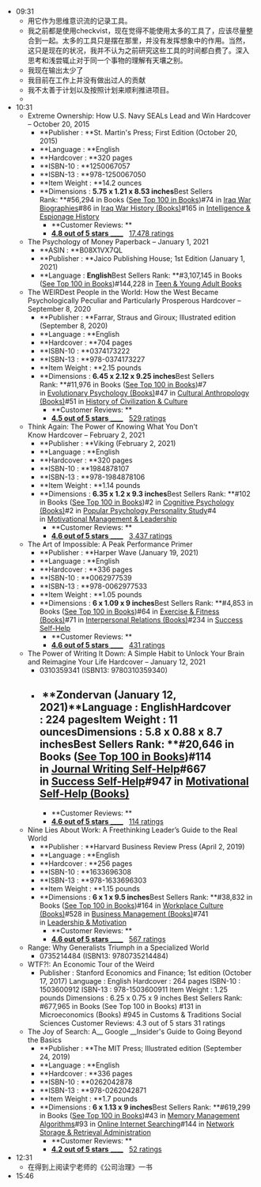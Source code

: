 - 09:31
    - 用它作为思维意识流的记录工具。
    - 我之前都是使用checkvist，现在觉得不能使用太多的工具了，应该尽量整合到一起。太多的工具只是摆在那里，并没有发挥想象中的作用。当然，这只是现在的状况，我并不认为之前研究这些工具的时间都白费了。深入思考和浅尝辄止对于同一个事物的理解有天壤之别。
    - 我现在输出太少了
    - 我目前在工作上并没有做出过人的贡献
    - 我不太善于计划以及按照计划来顺利推进项目。
    - 
- 10:31
    - Extreme Ownership: How U.S. Navy SEALs Lead and Win Hardcover – October 20, 2015
        - **Publisher : **St. Martin's Press; First Edition (October 20, 2015)
        - **Language : **English
        - **Hardcover : **320 pages
        - **ISBN-10 : **1250067057
        - **ISBN-13 : **978-1250067050
        - **Item Weight : **14.2 ounces
        - **Dimensions : **5.75 x 1.21 x 8.53 inches**Best Sellers Rank: **#56,294 in Books ([See Top 100 in Books](https://www.amazon.com/gp/bestsellers/books/ref=pd_zg_ts_books))#74 in [Iraq War Biographies](https://www.amazon.com/gp/bestsellers/books/9681306011/ref=pd_zg_hrsr_books)#86 in [Iraq War History (Books)](https://www.amazon.com/gp/bestsellers/books/387040011/ref=pd_zg_hrsr_books)#165 in [Intelligence & Espionage History](https://www.amazon.com/gp/bestsellers/books/5015/ref=pd_zg_hrsr_books)
            - **Customer Reviews: **
            - [__4.8 out of 5 stars__ ____](javascript:void%280%29)   [17,478 ratings](https://www.amazon.com/Extreme-Ownership-U-S-Navy-SEALs/dp/1250067057#customerReviews)
    - The Psychology of Money Paperback – January 1, 2021
        - **ASIN : **B08X1VX7QL
        - **Publisher : **Jaico Publishing House; 1st Edition (January 1, 2021)
        - **Language : **English**Best Sellers Rank: **#3,107,145 in Books ([See Top 100 in Books](https://www.amazon.com/gp/bestsellers/books/ref=pd_zg_ts_books))#144,228 in [Teen & Young Adult Books](https://www.amazon.com/gp/bestsellers/books/28/ref=pd_zg_hrsr_books)
    - The WEIRDest People in the World: How the West Became Psychologically Peculiar and Particularly Prosperous Hardcover – September 8, 2020
        - **Publisher : **Farrar, Straus and Giroux; Illustrated edition (September 8, 2020)
        - **Language : **English
        - **Hardcover : **704 pages
        - **ISBN-10 : **0374173222
        - **ISBN-13 : **978-0374173227
        - **Item Weight : **2.15 pounds
        - **Dimensions : **6.45 x 2.12 x 9.25 inches**Best Sellers Rank: **#11,976 in Books ([See Top 100 in Books](https://www.amazon.com/gp/bestsellers/books/ref=pd_zg_ts_books))#7 in [Evolutionary Psychology (Books)](https://www.amazon.com/gp/bestsellers/books/13922612011/ref=pd_zg_hrsr_books)#47 in [Cultural Anthropology (Books)](https://www.amazon.com/gp/bestsellers/books/11235/ref=pd_zg_hrsr_books)#51 in [History of Civilization & Culture](https://www.amazon.com/gp/bestsellers/books/15812171/ref=pd_zg_hrsr_books)
            - **Customer Reviews: **
            - [__4.5 out of 5 stars__ ____](javascript:void%280%29)   [529 ratings](https://www.amazon.com/WEIRDest-People-World-Psychologically-Particularly/dp/0374173222/ref=sr_1_1?crid=3MEBDXQD9R3PD&dchild=1&keywords=the+weirdest+people+in+the+world&qid=1620459208&sprefix=the+weired%2Caps%2C417&sr=8-1#customerReviews)
    - Think Again: The Power of Knowing What You Don't Know Hardcover – February 2, 2021
        - **Publisher : **Viking (February 2, 2021)
        - **Language : **English
        - **Hardcover : **320 pages
        - **ISBN-10 : **1984878107
        - **ISBN-13 : **978-1984878106
        - **Item Weight : **1.14 pounds
        - **Dimensions : **6.35 x 1.2 x 9.3 inches**Best Sellers Rank: **#102 in Books ([See Top 100 in Books](https://www.amazon.com/gp/bestsellers/books/ref=pd_zg_ts_books))#2 in [Cognitive Psychology (Books)](https://www.amazon.com/gp/bestsellers/books/573358/ref=pd_zg_hrsr_books)#2 in [Popular Psychology Personality Study](https://www.amazon.com/gp/bestsellers/books/11194/ref=pd_zg_hrsr_books)#4 in [Motivational Management & Leadership](https://www.amazon.com/gp/bestsellers/books/2685/ref=pd_zg_hrsr_books)
            - **Customer Reviews: **
            - [__4.6 out of 5 stars__ ____](javascript:void%280%29)   [3,437 ratings](https://www.amazon.com/Think-Again-Power-Knowing-What/dp/1984878107/ref=sr_1_1?dchild=1&keywords=think+again&qid=1620459426&sr=8-1#customerReviews)
    - The Art of Impossible: A Peak Performance Primer
        - **Publisher : **Harper Wave (January 19, 2021)
        - **Language : **English
        - **Hardcover : **336 pages
        - **ISBN-10 : **0062977539
        - **ISBN-13 : **978-0062977533
        - **Item Weight : **1.05 pounds
        - **Dimensions : **6 x 1.09 x 9 inches**Best Sellers Rank: **#4,853 in Books ([See Top 100 in Books](https://www.amazon.com/gp/bestsellers/books/ref=pd_zg_ts_books))#64 in [Exercise & Fitness (Books)](https://www.amazon.com/gp/bestsellers/books/4645/ref=pd_zg_hrsr_books)#71 in [Interpersonal Relations (Books)](https://www.amazon.com/gp/bestsellers/books/4732/ref=pd_zg_hrsr_books)#234 in [Success Self-Help](https://www.amazon.com/gp/bestsellers/books/4749/ref=pd_zg_hrsr_books)
            - **Customer Reviews: **
            - [__4.6 out of 5 stars__ ____](javascript:void%280%29)   [431 ratings](https://www.amazon.com/Art-Impossible-Peak-Performance-Primer/dp/0062977539?ref_=ast_slp_dp#customerReviews)
    - The Power of Writing It Down: A Simple Habit to Unlock Your Brain and Reimagine Your Life Hardcover – January 12, 2021
        - 0310359341 (ISBN13: 9780310359340)
        - ##  **Zondervan (January 12, 2021)**Language : **English**Hardcover : **224 pages**Item Weight : **11 ounces**Dimensions : **5.8 x 0.88 x 8.7 inches**Best Sellers Rank: **#20,646 in Books ([See Top 100 in Books](https://www.amazon.com/gp/bestsellers/books/ref=pd_zg_ts_books))#114 in [Journal Writing Self-Help](https://www.amazon.com/gp/bestsellers/books/4742/ref=pd_zg_hrsr_books)#667 in [Success Self-Help](https://www.amazon.com/gp/bestsellers/books/4749/ref=pd_zg_hrsr_books)#947 in [Motivational Self-Help (Books)](https://www.amazon.com/gp/bestsellers/books/4744/ref=pd_zg_hrsr_books)
            - **Customer Reviews: **
            - [__4.6 out of 5 stars__ ____](javascript:void%280%29)   [114 ratings](https://www.amazon.com/Power-Writing-Down-Simple-Reimagine/dp/0310359341/ref=sr_1_10?crid=34MSB0JBUFGOZ&dchild=1&keywords=the+art+of+impossible&qid=1620459647&sprefix=the+art+of+impo%2Caps%2C407&sr=8-10#customerReviews)
    - Nine Lies About Work: A Freethinking Leader’s Guide to the Real World
        - **Publisher : **Harvard Business Review Press (April 2, 2019)
        - **Language : **English
        - **Hardcover : **256 pages
        - **ISBN-10 : **1633696308
        - **ISBN-13 : **978-1633696303
        - **Item Weight : **1.15 pounds
        - **Dimensions : **6 x 1 x 9.5 inches**Best Sellers Rank: **#38,832 in Books ([See Top 100 in Books](https://www.amazon.com/gp/bestsellers/books/ref=pd_zg_ts_books))#164 in [Workplace Culture (Books)](https://www.amazon.com/gp/bestsellers/books/2571/ref=pd_zg_hrsr_books)#528 in [Business Management (Books)](https://www.amazon.com/gp/bestsellers/books/2683/ref=pd_zg_hrsr_books)#741 in [Leadership & Motivation](https://www.amazon.com/gp/bestsellers/books/2682/ref=pd_zg_hrsr_books)
            - **Customer Reviews: **
            - [__4.6 out of 5 stars__ ____](javascript:void%280%29)   [567 ratings](https://www.amazon.com/Nine-Lies-about-Work-Freethinking/dp/1633696308/ref=sr_1_1?dchild=1&keywords=nine+lies+about+work&qid=1620460434&sr=8-1#customerReviews)
    - Range: Why Generalists Triumph in a Specialized World
        - 0735214484 (ISBN13: 9780735214484)
    - WTF?!: An Economic Tour of the Weird
        - Publisher : Stanford Economics and Finance; 1st edition (October 17, 2017)
Language : English
Hardcover : 264 pages
ISBN-10 : 1503600912
ISBN-13 : 978-1503600911
Item Weight : 1.25 pounds
Dimensions : 6.25 x 0.75 x 9 inches
Best Sellers Rank: #677,965 in Books (See Top 100 in Books)
#131 in Microeconomics (Books)
#945 in Customs & Traditions Social Sciences
Customer Reviews: 4.3 out of 5 stars    31 ratings
    - The Joy of Search: A__ Google __Insider's Guide to Going Beyond the Basics 
        - **Publisher : **The MIT Press; Illustrated edition (September 24, 2019)
        - **Language : **English
        - **Hardcover : **336 pages
        - **ISBN-10 : **0262042878
        - **ISBN-13 : **978-0262042871
        - **Item Weight : **1.7 pounds
        - **Dimensions : **6 x 1.13 x 9 inches**Best Sellers Rank: **#619,299 in Books ([See Top 100 in Books](https://www.amazon.com/gp/bestsellers/books/ref=pd_zg_ts_books))#43 in [Memory Management Algorithms](https://www.amazon.com/gp/bestsellers/books/3882/ref=pd_zg_hrsr_books)#93 in [Online Internet Searching](https://www.amazon.com/gp/bestsellers/books/69771/ref=pd_zg_hrsr_books)#144 in [Network Storage & Retrieval Administration](https://www.amazon.com/gp/bestsellers/books/10806617011/ref=pd_zg_hrsr_books)
            - **Customer Reviews: **
            - [__4.2 out of 5 stars__ ____](javascript:void%280%29)   [52 ratings](https://www.amazon.com/Joy-Search-Google-Insiders-Beyond/dp/0262042878/ref=sr_1_1?dchild=1&keywords=the+joy+of+search&qid=1620462349&sr=8-1#customerReviews)
- 12:31
    - 在得到上阅读宁老师的《公司治理》一书
- 15:46
